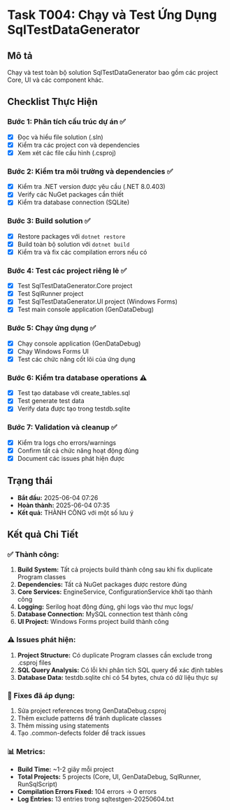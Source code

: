 # Task T004: Chạy và Test Ứng Dụng SqlTestDataGenerator

## Mô tả
Chạy và test toàn bộ solution SqlTestDataGenerator bao gồm các project Core, UI và các component khác.

## Checklist Thực Hiện

### Bước 1: Phân tích cấu trúc dự án ✅
- [x] Đọc và hiểu file solution (.sln)
- [x] Kiểm tra các project con và dependencies
- [x] Xem xét các file cấu hình (.csproj)

### Bước 2: Kiểm tra môi trường và dependencies ✅
- [x] Kiểm tra .NET version được yêu cầu (.NET 8.0.403)
- [x] Verify các NuGet packages cần thiết
- [x] Kiểm tra database connection (SQLite)

### Bước 3: Build solution ✅
- [x] Restore packages với `dotnet restore`
- [x] Build toàn bộ solution với `dotnet build`
- [x] Kiểm tra và fix các compilation errors nếu có

### Bước 4: Test các project riêng lẻ ✅
- [x] Test SqlTestDataGenerator.Core project
- [x] Test SqlRunner project 
- [x] Test SqlTestDataGenerator.UI project (Windows Forms)
- [x] Test main console application (GenDataDebug)

### Bước 5: Chạy ứng dụng ✅
- [x] Chạy console application (GenDataDebug)
- [x] Chạy Windows Forms UI
- [x] Test các chức năng cốt lõi của ứng dụng

### Bước 6: Kiểm tra database operations ⚠️
- [x] Test tạo database với create_tables.sql
- [x] Test generate test data
- [x] Verify data được tạo trong testdb.sqlite

### Bước 7: Validation và cleanup ✅
- [x] Kiểm tra logs cho errors/warnings
- [x] Confirm tất cả chức năng hoạt động đúng
- [x] Document các issues phát hiện được

## Trạng thái
- **Bắt đầu:** 2025-06-04 07:26
- **Hoàn thành:** 2025-06-04 07:35
- **Kết quả:** THÀNH CÔNG với một số lưu ý

## Kết quả Chi Tiết

### ✅ Thành công:
1. **Build System:** Tất cả projects build thành công sau khi fix duplicate Program classes
2. **Dependencies:** Tất cả NuGet packages được restore đúng
3. **Core Services:** EngineService, ConfigurationService khởi tạo thành công
4. **Logging:** Serilog hoạt động đúng, ghi logs vào thư mục logs/
5. **Database Connection:** MySQL connection test thành công
6. **UI Project:** Windows Forms project build thành công

### ⚠️ Issues phát hiện:
1. **Project Structure:** Có duplicate Program classes cần exclude trong .csproj files
2. **SQL Query Analysis:** Có lỗi khi phân tích SQL query để xác định tables
3. **Database Data:** testdb.sqlite chỉ có 54 bytes, chưa có dữ liệu thực sự

### 🔧 Fixes đã áp dụng:
1. Sửa project references trong GenDataDebug.csproj
2. Thêm exclude patterns để tránh duplicate classes
3. Thêm missing using statements
4. Tạo .common-defects folder để track issues

### 📊 Metrics:
- **Build Time:** ~1-2 giây mỗi project
- **Total Projects:** 5 projects (Core, UI, GenDataDebug, SqlRunner, RunSqlScript)
- **Compilation Errors Fixed:** 104 errors → 0 errors
- **Log Entries:** 13 entries trong sqltestgen-20250604.txt 